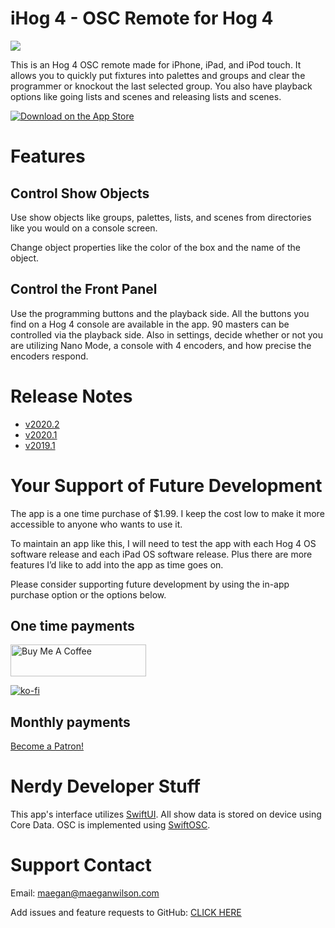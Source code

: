 # iHog 4 - OSC Remote for Hog 4

[![](https://github.com/maeganjwilson/iHog/blob/master/graphics/background.png?raw=true)](https://apps.apple.com/us/app/ihog-osc-lighting-remote/id1487580623?ls=1)

This is an Hog 4 OSC remote made for iPhone, iPad, and iPod touch. It allows you to quickly put fixtures into palettes and groups and clear the programmer or knockout the last selected group. You also have playback options like going lists and scenes and releasing lists and scenes.

[![Download on the App Store](https://raw.githubusercontent.com/maeganjwilson/artnet-converter/master/docs/images/download_app_store.svg?sanitize=true)](https://apps.apple.com/us/app/ihog-osc-lighting-remote/id1487580623?ls=1)

# Features

## Control Show Objects

Use show objects like groups, palettes, lists, and scenes from directories like you would on a console screen.

Change object properties like the color of the box and the name of the object.

## Control the Front Panel

Use the programming buttons and the playback side. All the buttons you find on a Hog 4 console are available in the app. 90 masters can be controlled via the playback side. Also in settings, decide whether or not you are utilizing Nano Mode, a console with 4 encoders, and how precise the encoders respond.

# Release Notes

- [v2020.2](https://github.com/maeganjwilson/iHog/blob/master/releasenotes/2020-2.md)
- [v2020.1](https://github.com/maeganjwilson/iHog/blob/2020-1/releasenotes/2020-1.md)
- [v2019.1](https://www.notion.so/v2019-1-e6e1d92658ff4e9cb397da217dd0812f)

# Your Support of Future Development

The app is a one time purchase of $1.99. I keep the cost low to make it more accessible to anyone who wants to use it. 

To maintain an app like this, I will need to test the app with each Hog 4 OS software release and each iPad OS software release. Plus there are more features I’d like to add into the app as time goes on. 

Please consider supporting future development by using the in-app purchase option or the options below.

## One time payments

<a href="https://www.buymeacoffee.com/appsbymw" target="_blank"><img src="https://cdn.buymeacoffee.com/buttons/arial-blue.png" alt="Buy Me A Coffee" style="height: 51px !important;width: 217px !important;" ></a>

[![ko-fi](https://www.ko-fi.com/img/githubbutton_sm.svg)](https://ko-fi.com/E1E21AELD)

## Monthly payments
<a href="https://www.patreon.com/bePatron?u=5237407" data-patreon-widget-type="become-patron-button">Become a Patron!</a><script async src="https://c6.patreon.com/becomePatronButton.bundle.js"></script>

# Nerdy Developer Stuff

This app's interface utilizes [SwiftUI](https://developer.apple.com/xcode/swiftui/). All show data is stored on device using Core Data. OSC is implemented using [SwiftOSC](https://github.com/ExistentialAudio/SwiftOSC).

# Support Contact

Email: maegan@maeganwilson.com

Add issues and feature requests to GitHub: [CLICK HERE](https://github.com/maeganjwilson/iHog/issues/new/choose)